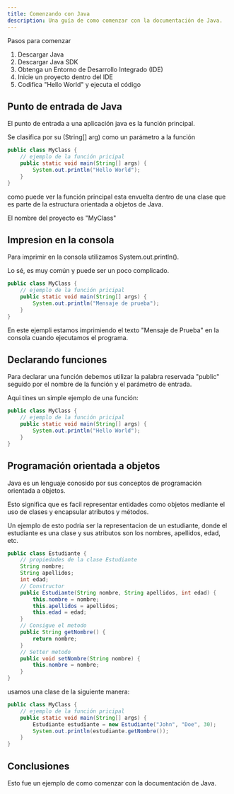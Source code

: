 ```yaml
---
title: Comenzando con Java
description: Una guía de como comenzar con la documentación de Java.
---
```

Pasos para comenzar

1. Descargar Java
1. Descargar Java SDK
1. Obtenga un Entorno de Desarrollo Integrado (IDE)
1. Inicie un proyecto dentro del IDE
1. Codifica "Hello World" y ejecuta el código

## Punto de entrada de Java

El punto de entrada a una aplicación java es la función principal.

Se clasifica por su (String[] arg) como un parámetro a la función

```java
public class MyClass {
    // ejemplo de la función pricipal
    public static void main(String[] args) {
        System.out.println("Hello World");
    }
}
```

como puede ver la función principal esta envuelta dentro de una clase que es parte de la estructura orientada a objetos de Java.

El nombre del proyecto es "MyClass"

## Impresion en la consola

Para imprimir en la consola utilizamos System.out.println().

Lo sé, es muy común y puede ser un poco complicado.

```java
public class MyClass {
    // ejemplo de la función pricipal
    public static void main(String[] args) {
        System.out.println("Mensaje de prueba");
    }
}
```
En este ejempli estamos imprimiendo el texto "Mensaje de Prueba" en la consola cuando ejecutamos el programa.

## Declarando funciones

Para declarar una función debemos utilizar la palabra reservada "public" seguido por el nombre de la función y el parámetro de entrada.

Aqui tines un simple ejemplo de una función:

```java
public class MyClass {
    // ejemplo de la función pricipal
    public static void main(String[] args) {
        System.out.println("Hello World");
    }
}
```

## Programación orientada a objetos

Java es un lenguaje conosido por sus conceptos de programación orientada a objetos.

Esto significa que es facil representar entidades como objetos mediante el uso de clases y encapsular atributos y métodos.

Un ejemplo de esto podria ser la representacion de un estudiante, donde el estudiante es una clase y sus atributos son los nombres, apellidos, edad, etc.

```java
public class Estudiante {
    // propiedades de la clase Estudiante
    String nombre;
    String apellidos;
    int edad;
    // Constructor
    public Estudiante(String nombre, String apellidos, int edad) {
        this.nombre = nombre;
        this.apellidos = apellidos;
        this.edad = edad;
    }
    // Consigue el metodo
    public String getNombre() {
        return nombre;
    }
    // Setter metodo
    public void setNombre(String nombre) {
        this.nombre = nombre;
    }
}
```

usamos una clase de la siguiente manera:

```java
public class MyClass {
    // ejemplo de la función pricipal
    public static void main(String[] args) {
        Estudiante estudiante = new Estudiante("John", "Doe", 30);
        System.out.println(estudiante.getNombre());
    }
}
```

## Conclusiones

Esto fue un ejemplo de como comenzar con la documentación de Java.
